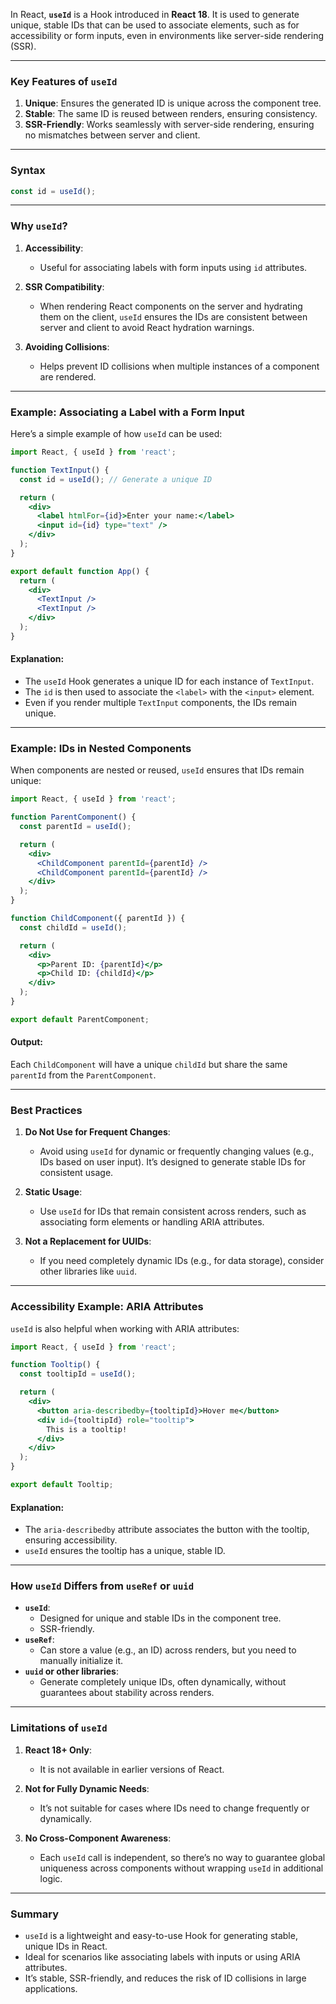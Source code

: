 In React, **`useId`** is a Hook introduced in **React 18**. It is used to generate unique, stable IDs that can be used to associate elements, such as for accessibility or form inputs, even in environments like server-side rendering (SSR). 

---

### Key Features of `useId`

1. **Unique**: Ensures the generated ID is unique across the component tree.
2. **Stable**: The same ID is reused between renders, ensuring consistency.
3. **SSR-Friendly**: Works seamlessly with server-side rendering, ensuring no mismatches between server and client.

---

### Syntax

```javascript
const id = useId();
```

---

### Why `useId`?

1. **Accessibility**:
   - Useful for associating labels with form inputs using `id` attributes.

2. **SSR Compatibility**:
   - When rendering React components on the server and hydrating them on the client, `useId` ensures the IDs are consistent between server and client to avoid React hydration warnings.

3. **Avoiding Collisions**:
   - Helps prevent ID collisions when multiple instances of a component are rendered.

---

### Example: Associating a Label with a Form Input

Here’s a simple example of how `useId` can be used:

```jsx
import React, { useId } from 'react';

function TextInput() {
  const id = useId(); // Generate a unique ID

  return (
    <div>
      <label htmlFor={id}>Enter your name:</label>
      <input id={id} type="text" />
    </div>
  );
}

export default function App() {
  return (
    <div>
      <TextInput />
      <TextInput />
    </div>
  );
}
```

#### Explanation:
- The `useId` Hook generates a unique ID for each instance of `TextInput`.
- The `id` is then used to associate the `<label>` with the `<input>` element.
- Even if you render multiple `TextInput` components, the IDs remain unique.

---

### Example: IDs in Nested Components

When components are nested or reused, `useId` ensures that IDs remain unique:

```jsx
import React, { useId } from 'react';

function ParentComponent() {
  const parentId = useId();

  return (
    <div>
      <ChildComponent parentId={parentId} />
      <ChildComponent parentId={parentId} />
    </div>
  );
}

function ChildComponent({ parentId }) {
  const childId = useId();

  return (
    <div>
      <p>Parent ID: {parentId}</p>
      <p>Child ID: {childId}</p>
    </div>
  );
}

export default ParentComponent;
```

#### Output:
Each `ChildComponent` will have a unique `childId` but share the same `parentId` from the `ParentComponent`.

---

### Best Practices

1. **Do Not Use for Frequent Changes**:
   - Avoid using `useId` for dynamic or frequently changing values (e.g., IDs based on user input). It’s designed to generate stable IDs for consistent usage.

2. **Static Usage**:
   - Use `useId` for IDs that remain consistent across renders, such as associating form elements or handling ARIA attributes.

3. **Not a Replacement for UUIDs**:
   - If you need completely dynamic IDs (e.g., for data storage), consider other libraries like `uuid`.

---

### Accessibility Example: ARIA Attributes

`useId` is also helpful when working with ARIA attributes:

```jsx
import React, { useId } from 'react';

function Tooltip() {
  const tooltipId = useId();

  return (
    <div>
      <button aria-describedby={tooltipId}>Hover me</button>
      <div id={tooltipId} role="tooltip">
        This is a tooltip!
      </div>
    </div>
  );
}

export default Tooltip;
```

#### Explanation:
- The `aria-describedby` attribute associates the button with the tooltip, ensuring accessibility.
- `useId` ensures the tooltip has a unique, stable ID.

---

### How `useId` Differs from `useRef` or `uuid`

- **`useId`**:
  - Designed for unique and stable IDs in the component tree.
  - SSR-friendly.
- **`useRef`**:
  - Can store a value (e.g., an ID) across renders, but you need to manually initialize it.
- **`uuid` or other libraries**:
  - Generate completely unique IDs, often dynamically, without guarantees about stability across renders.

---

### Limitations of `useId`

1. **React 18+ Only**:
   - It is not available in earlier versions of React.
   
2. **Not for Fully Dynamic Needs**:
   - It’s not suitable for cases where IDs need to change frequently or dynamically.

3. **No Cross-Component Awareness**:
   - Each `useId` call is independent, so there’s no way to guarantee global uniqueness across components without wrapping `useId` in additional logic.

---

### Summary

- `useId` is a lightweight and easy-to-use Hook for generating stable, unique IDs in React.
- Ideal for scenarios like associating labels with inputs or using ARIA attributes.
- It’s stable, SSR-friendly, and reduces the risk of ID collisions in large applications.
